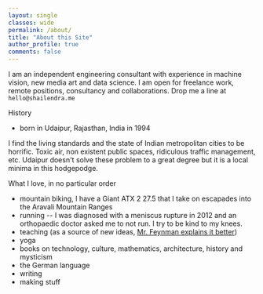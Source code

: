 ```yaml
---
layout: single
classes: wide
permalink: /about/
title: "About this Site"
author_profile: true
comments: false
---
```


I am an independent engineering consultant with experience in machine vision, new media art and data science. I am open for freelance work, remote positions, consultancy and collaborations. Drop me a line at `hello@shailendra.me`

History
- born in Udaipur, Rajasthan, India in 1994

I find the living standards and the state of Indian metropolitan cities to be horrific. Toxic air, non existent public spaces, ridiculous traffic management, etc. Udaipur doesn't solve these problem to a great degree but it is a local minima in this hodgepodge.

What I love, in no particular order
- mountain biking, I have a Giant ATX 2 27.5 that I take on escapades into the Aravali Mountain Ranges
- running -- I was diagnosed with a meniscus rupture in 2012 and an orthopaedic doctor asked me to not run. I try to be kind to my knees.
- teaching (as a source of new ideas, [Mr. Feynman explains it better](http://www.math.utah.edu/~yplee/teaching/feynman.html)) 
- yoga
- books on technology, culture, mathematics, architecture, history and mysticism
- the German language
- writing
- making stuff